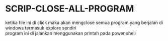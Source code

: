 # SCRIP-CLOSE-ALL-PROGRAM
ketika file ini di click maka akan mengclose semua program yang berjalan di windows termasuk explore sendiri   
program ini di jalankan menggunakan printah pada power shell
